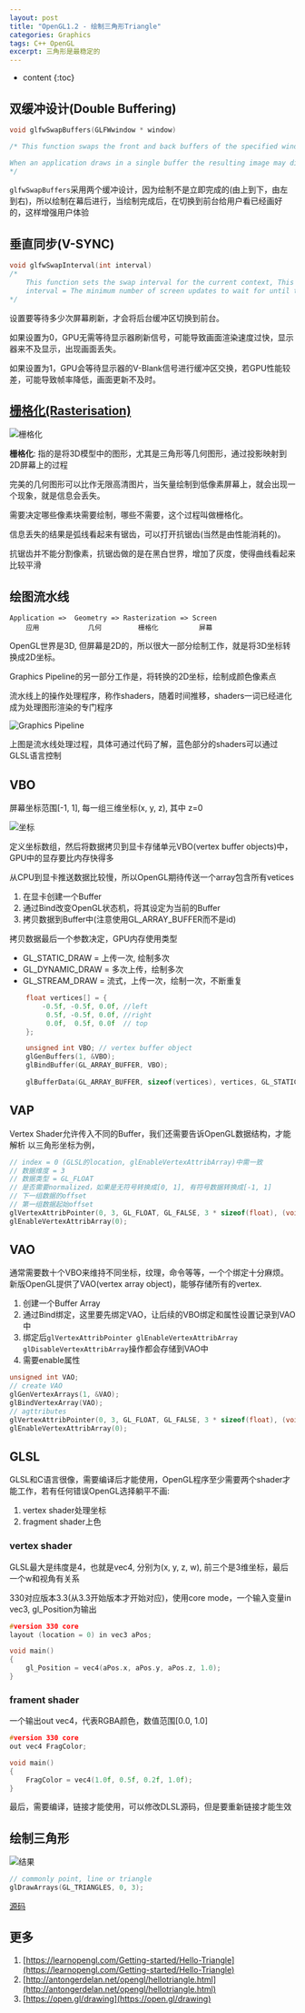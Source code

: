 ```yaml
---
layout: post
title: "OpenGL1.2 - 绘制三角形Triangle"
categories: Graphics
tags: C++ OpenGL
excerpt: 三角形是最稳定的
---
```


* content
{:toc}

## 双缓冲设计(Double Buffering)

```cpp
void glfwSwapBuffers(GLFWwindow * window)

/* This function swaps the front and back buffers of the specified window. If the swap interval is greater than zero, the GPU driver waits the specified number of screen updates before swapping the buffers.

When an application draws in a single buffer the resulting image may display flickering issues. This is because the resulting output image is not drawn in an instant, but drawn pixel by pixel and usually from left to right and top to bottom. Because this image is not displayed at an instant to the user while still being rendered to, the result may contain artifacts. To circumvent these issues, windowing applications apply a double buffer for rendering. The front buffer contains the final output image that is shown at the screen, while all the rendering commands draw to the back buffer. As soon as all the rendering commands are finished we swap the back buffer to the front buffer so the image can be displayed without still being rendered to, removing all the aforementioned artifacts.
*/
```

`glfwSwapBuffers`采用两个缓冲设计，因为绘制不是立即完成的(由上到下，由左到右)，所以绘制在幕后进行，当绘制完成后，在切换到前台给用户看已经画好的，这样增强用户体验

## 垂直同步(V-SYNC)

```cpp
void glfwSwapInterval(int interval) 
/* 
    This function sets the swap interval for the current context, This is sometimes called 'vertical synchronization', 'vertical retrace synchronization' or 'vsync', 
    interval = The minimum number of screen updates to wait for until the buffers are swapped by glfwSwapBuffers 
*/
```

设置要等待多少次屏幕刷新，才会将后台缓冲区切换到前台。

如果设置为0，GPU无需等待显示器刷新信号，可能导致画面渲染速度过快，显示器来不及显示，出现画面丢失。

如果设置为1，GPU会等待显示器的V-Blank信号进行缓冲区交换，若GPU性能较差，可能导致帧率降低，画面更新不及时。

## [栅格化(Rasterisation)](https://en.wikipedia.org/wiki/Rasterisation)

![栅格化]({{site.static}}/images/opengl-top-left-triangle-rasterization-rule.gif)

**栅格化**: 指的是将3D模型中的图形，尤其是三角形等几何图形，通过投影映射到2D屏幕上的过程

完美的几何图形可以比作无限高清图片，当矢量绘制到低像素屏幕上，就会出现一个现象，就是信息会丢失。

需要决定哪些像素块需要绘制，哪些不需要，这个过程叫做栅格化。

信息丢失的结果是弧线看起来有锯齿，可以打开抗锯齿(当然是由性能消耗的)。

抗锯齿并不能分割像素，抗锯齿做的是在黑白世界，增加了灰度，使得曲线看起来比较平滑

## 绘图流水线

```
Application =>  Geometry => Rasterization => Screen
    应用            几何         栅格化          屏幕
```

OpenGL世界是3D, 但屏幕是2D的，所以很大一部分绘制工作，就是将3D坐标转换成2D坐标。

Graphics Pipeline的另一部分工作是，将转换的2D坐标，绘制成颜色像素点

流水线上的操作处理程序，称作shaders，随着时间推移，shaders一词已经进化成为处理图形渲染的专门程序

![Graphics Pipeline]({{site.static}}/images/opengl-graphics-pipeline.png)

上图是流水线处理过程，具体可通过代码了解，蓝色部分的shaders可以通过GLSL语言控制

## VBO

屏幕坐标范围[-1, 1], 每一组三维坐标(x, y, z), 其中 z=0

![坐标]({{site.static}}/images/opengl-triangle-vertex-buffer.png)

定义坐标数组，然后将数据拷贝到显卡存储单元VBO(vertex buffer objects)中，GPU中的显存要比内存快得多

从CPU到显卡推送数据比较慢，所以OpenGL期待传送一个array包含所有vetices

1. 在显卡创建一个Buffer
2. 通过Bind改变OpenGL状态机，将其设定为当前的Buffer
3. 拷贝数据到Buffer中(注意使用GL_ARRAY_BUFFER而不是id)

拷贝数据最后一个参数决定，GPU内存使用类型
* GL_STATIC_DRAW = 上传一次, 绘制多次
* GL_DYNAMIC_DRAW = 多次上传，绘制多次
* GL_STREAM_DRAW = 流式，上传一次，绘制一次，不断重复

```cpp
    float vertices[] = {
        -0.5f, -0.5f, 0.0f, //left
         0.5f, -0.5f, 0.0f, //right
         0.0f,  0.5f, 0.0f  // top
    };

    unsigned int VBO; // vertex buffer object
    glGenBuffers(1, &VBO);
    glBindBuffer(GL_ARRAY_BUFFER, VBO);
    
    glBufferData(GL_ARRAY_BUFFER, sizeof(vertices), vertices, GL_STATIC_DRAW);
```

## VAP

Vertex Shader允许传入不同的Buffer，我们还需要告诉OpenGL数据结构，才能解析
以三角形坐标为例，

```cpp
// index = 0 (GLSL的location, glEnableVertexAttribArray)中需一致
// 数据维度 = 3
// 数据类型 = GL_FLOAT
// 是否需要normalized，如果是无符号转换成[0, 1], 有符号数据转换成[-1, 1]
// 下一组数据的offset
// 第一组数据起始offset
glVertexAttribPointer(0, 3, GL_FLOAT, GL_FALSE, 3 * sizeof(float), (void*)0);
glEnableVertexAttribArray(0);
```

## VAO

通常需要数十个VBO来维持不同坐标，纹理，命令等等，一个个绑定十分麻烦。
新版OpenGL提供了VAO(vertex array object)，能够存储所有的vertex.

1. 创建一个Buffer Array
2. 通过Bind绑定，这里要先绑定VAO，让后续的VBO绑定和属性设置记录到VAO中
3. 绑定后`glVertexAttribPointer glEnableVertexAttribArray glDisableVertexAttribArray`操作都会存储到VAO中
4. 需要enable属性

```cpp
unsigned int VAO;
// create VAO
glGenVertexArrays(1, &VAO);
glBindVertexArray(VAO);
// agttributes
glVertexAttribPointer(0, 3, GL_FLOAT, GL_FALSE, 3 * sizeof(float), (void*)0);
glEnableVertexAttribArray(0);
```

## GLSL

GLSL和C语言很像，需要编译后才能使用，OpenGL程序至少需要两个shader才能工作，若有任何错误OpenGL选择躺平不画:

1. vertex shader处理坐标
2. fragment shader上色

### vertex shader

GLSL最大是纬度是4，也就是vec4, 分别为(x, y, z, w), 前三个是3维坐标，最后一个w和视角有关系

330对应版本3.3(从3.3开始版本才开始对应)，使用core mode，一个输入变量in vec3, gl_Position为输出

```cpp
#version 330 core
layout (location = 0) in vec3 aPos;

void main()
{
    gl_Position = vec4(aPos.x, aPos.y, aPos.z, 1.0);
}
```

### frament shader

一个输出out vec4，代表RGBA颜色，数值范围[0.0, 1.0]

```cpp
#version 330 core
out vec4 FragColor;

void main()
{
    FragColor = vec4(1.0f, 0.5f, 0.2f, 1.0f);
} 
```

最后，需要编译，链接才能使用，可以修改DLSL源码，但是要重新链接才能生效

## 绘制三角形

![结果]({{site.static}}/images/opengl-lesson-02-result.png)

```cpp
// commonly point, line or triangle
glDrawArrays(GL_TRIANGLES, 0, 3);
```

[源码](https://github.com/geemaple/learning/blob/main/learn_opengl/learn_opengl/lesson/lesson_02_triangle.cpp)

## 更多

1. [https://learnopengl.com/Getting-started/Hello-Triangle](https://learnopengl.com/Getting-started/Hello-Triangle)
2. [http://antongerdelan.net/opengl/hellotriangle.html](http://antongerdelan.net/opengl/hellotriangle.html)
3. [https://open.gl/drawing](https://open.gl/drawing)